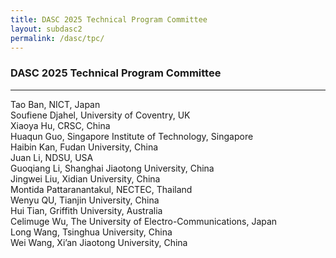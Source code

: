 ```yaml
---
title: DASC 2025 Technical Program Committee
layout: subdasc2
permalink: /dasc/tpc/
---
```


<h3>DASC 2025 Technical Program Committee</h3>
<hr/>
Tao Ban, NICT, Japan <br>
Soufiene Djahel, University of Coventry, UK <br>
Xiaoya Hu, CRSC, China <br>
Huaqun Guo, Singapore Institute of Technology, Singapore <br>
Haibin Kan, Fudan University, China <br>
Juan Li, NDSU, USA <br>
Guoqiang Li, Shanghai Jiaotong University, China <br>
Jingwei Liu, Xidian University, China <br>
Montida Pattaranantakul, NECTEC, Thailand <br>
Wenyu QU, Tianjin University, China <br>
Hui Tian, Griffith University, Australia <br>
Celimuge Wu, The University of Electro-Communications, Japan <br>
Long Wang, Tsinghua University, China <br>
Wei Wang, Xi’an Jiaotong University, China <br>
